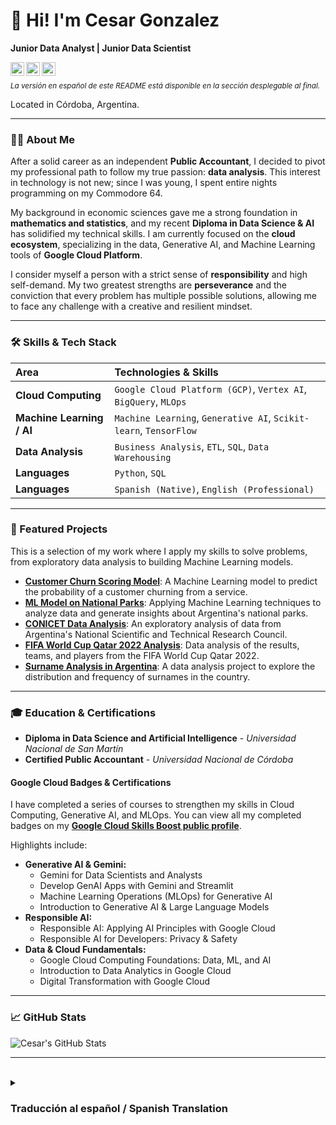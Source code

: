 # 👋 Hi! I'm Cesar Gonzalez
**Junior Data Analyst | Junior Data Scientist**

<a href="https://www.linkedin.com/in/cesar-m-gonzalez">
  <img align="left" alt="Cesar's LinkedIn" width="22px" src="https://cdn.jsdelivr.net/npm/simple-icons@v3/icons/linkedin.svg" />
</a>
<a href="https://www.cloudskillsboost.google/public_profiles/8b04b72a-9e75-4f84-a30e-73246e5acd0e">
  <img align="left" alt="Google Cloud Skills Boost Profile" width="22px" src="https://cdn.jsdelivr.net/npm/simple-icons@v3/icons/googlecloud.svg" />
</a>
<a href="mailto:cesarmg77.data@gmail.com">
  <img align="left" alt="Cesar's Email" width="22px" src="https://cdn.jsdelivr.net/npm/simple-icons@v3/icons/gmail.svg" />
</a>
<br>

<sub>*La versión en español de este README está disponible en la sección desplegable al final.*</sub>
<br>

Located in Córdoba, Argentina.

---

### 👨‍💻 About Me

After a solid career as an independent **Public Accountant**, I decided to pivot my professional path to follow my true passion: **data analysis**. This interest in technology is not new; since I was young, I spent entire nights programming on my Commodore 64.

My background in economic sciences gave me a strong foundation in **mathematics and statistics**, and my recent **Diploma in Data Science & AI** has solidified my technical skills. I am currently focused on the **cloud ecosystem**, specializing in the data, Generative AI, and Machine Learning tools of **Google Cloud Platform**.

I consider myself a person with a strict sense of **responsibility** and high self-demand. My two greatest strengths are **perseverance** and the conviction that every problem has multiple possible solutions, allowing me to face any challenge with a creative and resilient mindset.

---

### 🛠️ Skills & Tech Stack

| Area | Technologies & Skills |
| :--- | :--- |
| **Cloud Computing** | `Google Cloud Platform (GCP)`, `Vertex AI`, `BigQuery`, `MLOps`|
| **Machine Learning / AI** | `Machine Learning`, `Generative AI`, `Scikit-learn`, `TensorFlow` |
| **Data Analysis** | `Business Analysis`, `ETL`, `SQL`, `Data Warehousing` |
| **Languages** | `Python`, `SQL` |
| **Languages** | `Spanish (Native)`, `English (Professional)` |

---

### 🚀 Featured Projects

This is a selection of my work where I apply my skills to solve problems, from exploratory data analysis to building Machine Learning models.

* **[Customer Churn Scoring Model](https://github.com/Ra77Data/My-Portfolio/tree/main/ML-Scoring_Abandono)**: A Machine Learning model to predict the probability of a customer churning from a service.
* **[ML Model on National Parks](https://github.com/Ra77Data/My-Portfolio/tree/main/ML-Parques_Nac)**: Applying Machine Learning techniques to analyze data and generate insights about Argentina's national parks.
* **[CONICET Data Analysis](https://github.com/Ra77Data/My-Portfolio/tree/main/CONICET)**: An exploratory analysis of data from Argentina's National Scientific and Technical Research Council.
* **[FIFA World Cup Qatar 2022 Analysis](https://github.com/Ra77Data/My-Portfolio/tree/main/DA-FWRC2022-Analisis)**: Data analysis of the results, teams, and players from the FIFA World Cup Qatar 2022.
* **[Surname Analysis in Argentina](https://github.com/Ra77Data/My-Portfolio/tree/main/DA-Analisis_Apellidos)**: A data analysis project to explore the distribution and frequency of surnames in the country.

---

### 🎓 Education & Certifications

* **Diploma in Data Science and Artificial Intelligence** - *Universidad Nacional de San Martín*
* **Certified Public Accountant** - *Universidad Nacional de Córdoba*

#### Google Cloud Badges & Certifications

I have completed a series of courses to strengthen my skills in Cloud Computing, Generative AI, and MLOps. You can view all my completed badges on my [**Google Cloud Skills Boost public profile**](https://www.cloudskillsboost.google/public_profiles/8b04b72a-9e75-4f84-a30e-73246e5acd0e).

Highlights include:

* **Generative AI & Gemini:**
    * Gemini for Data Scientists and Analysts
    * Develop GenAI Apps with Gemini and Streamlit
    * Machine Learning Operations (MLOps) for Generative AI
    * Introduction to Generative AI & Large Language Models
* **Responsible AI:**
    * Responsible AI: Applying AI Principles with Google Cloud
    * Responsible AI for Developers: Privacy & Safety
* **Data & Cloud Fundamentals:**
    * Google Cloud Computing Foundations: Data, ML, and AI
    * Introduction to Data Analytics in Google Cloud
    * Digital Transformation with Google Cloud

---

### 📈 GitHub Stats

![Cesar's GitHub Stats](https://github-readme-stats.vercel.app/api?username=Ra77Data&show_icons=true&theme=radical&hide_border=true&count_private=true)

---
<br>

<details>
<summary><h3>Traducción al español / Spanish Translation</h3></summary>

# 👋 ¡Hola! Soy Cesar Gonzalez
**Analista de Datos Junior | Científico de Datos Junior**

<a href="https://www.linkedin.com/in/cesar-m-gonzalez">
  <img align="left" alt="LinkedIn de Cesar" width="22px" src="https://cdn.jsdelivr.net/npm/simple-icons@v3/icons/linkedin.svg" />
</a>
<a href="https://www.cloudskillsboost.google/public_profiles/8b04b72a-9e75-4f84-a30e-73246e5acd0e">
  <img align="left" alt="Perfil de Google Cloud Skills Boost" width="22px" src="https://cdn.jsdelivr.net/npm/simple-icons@v3/icons/googlecloud.svg" />
</a>
<a href="mailto:cesarmg77.data@gmail.com">
  <img align="left" alt="Email de Cesar" width="22px" src="https://cdn.jsdelivr.net/npm/simple-icons@v3/icons/gmail.svg" />
</a>
<br>

Ubicado en Córdoba, Argentina.

---

### 👨‍💻 Sobre Mí

Después de una sólida carrera como **Contador Público independiente**, decidí dar un giro a mi ámbito laboral para seguir mi verdadera pasión: el **análisis de datos**. Este interés por la tecnología no es nuevo; desde muy joven me pasaba noches enteras programando en mi Commodore 64.

Mi formación en ciencias económicas me brindó una base muy sólida en **matemáticas y estadística**, y mi reciente **Diplomatura en Ciencias de Datos e IA** ha consolidado mis habilidades. Actualmente, estoy enfocado en el **ecosistema cloud**, especializándome en las herramientas de datos, IA Generativa y Machine Learning de **Google Cloud Platform**.

Me considero una persona con un estricto sentido de la **responsabilidad** y un alto nivel de autoexigencia. Mis dos mayores fortalezas son la **perseverancia** y la convicción de que cada problema tiene diversas soluciones posibles, lo que me permite enfrentar cualquier dificultad con una mentalidad creativa y resiliente.

---

### 🛠️ Aptitudes y Stack Tecnológico

| Área | Tecnologías y Habilidades |
| :--- | :--- |
| **Cloud Computing** | `Google Cloud Platform (GCP)`, `Vertex AI`, `BigQuery`, `MLOps`|
| **Machine Learning / IA** | `Machine Learning`, `IA Generativa`, `Scikit-learn`, `TensorFlow` |
| **Análisis de Datos** | `Análisis de Negocio`, `ETL`, `SQL`, `Almacenamiento de Datos` |
